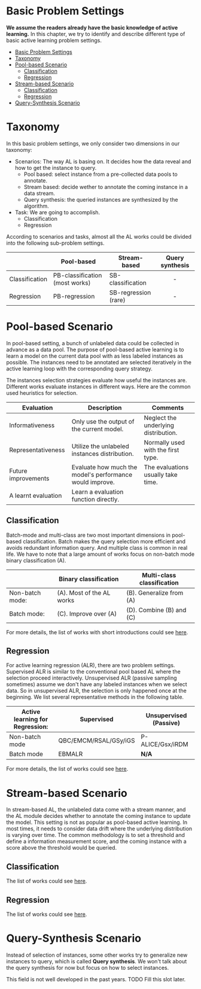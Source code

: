 # Basic Problem Settings
**We assume the readers already have the basic knowledge of active learning.**
In this chapter, we try to identify and describe different type of basic active learning problem settings.

- [Basic Problem Settings](#basic-problem-settings)
- [Taxonomy](#taxonomy)
- [Pool-based Scenario](#pool-based-scenario)
  - [Classification](#classification)
  - [Regression](#regression)
- [Stream-based Scenario](#stream-based-scenario)
  - [Classification](#classification-1)
  - [Regression](#regression-1)
- [Query-Synthesis Scenario](#query-synthesis-scenario)

# Taxonomy 

In this basic problem settings, we only consider two dimensions in our taxonomy:

- Scenarios:
  The way AL is basing on.
  It decides how the data reveal and how to get the instance to query.
  - Pool based: select instance from a pre-collected data pools to annotate.
  - Stream based: decide wether to annotate the coming instance in a data stream.
  - Query synthesis: the queried instances are synthesized by the algorithm.
- Task: We are going to accomplish.
  - Classification
  - Regression

According to scenarios and tasks, almost all the AL works could be divided into the following sub-problem settings.

|                | Pool-based                     | Stream-based         | Query synthesis |
| -------------- | ------------------------------ | -------------------- | :-------------: |
| Classification | PB-classification (most works) | SB-classification    |        -        |
| Regression     | PB-regression                  | SB-regression (rare) |        -        |


# Pool-based Scenario

In pool-based setting, a bunch of unlabeled data could be collected in advance as a data pool.
The purpose of pool-based active learning is to learn a model on the current data pool with as less labeled instances as possible.
The instances need to be annotated are selected iteratively in the active learning loop with the corresponding query strategy.

The instances selection strategies evaluate how useful the instances are.
Different works evaluate instances in different ways.
Here are the common used heuristics for selection.

<!-- TODO fix the logics -->
| Evaluation          | Description                                              | Comments                             |
| ------------------- | -------------------------------------------------------- | ------------------------------------ |
| Informativeness     | Only use the output of the current model.                | Neglect the underlying distribution. |
| Representativeness  | Utilize the unlabeled instances distribution.            | Normally used with the first type.   |
| Future improvements | Evaluate how much the model's performance would improve. | The evaluations usually take time.   |
| A learnt evaluation | Learn a evaluation function directly.                    |                                      |

## Classification

Batch-mode and multi-class are two most important dimensions in pool-based classification.
Batch makes the query selection more efficient and avoids redundant information query.
And multiple class is common in real life.
We have to note that a large amount of works focus on non-batch mode binary classification (A).

|                 | Binary classification     | Multi-class classification |
| --------------- | ------------------------- | -------------------------- |
| Non-batch mode: | (A). Most of the AL works | (B). Generalize from (A)   |
| Batch mode:     | (C). Improve over (A)     | (D). Combine (B) and (C)   |

For more details, the list of works with short introductions could see [here](subfields/pb_classification.md).

## Regression

For active learning regression (ALR), there are two problem settings.
Supervised ALR is similar to the conventional pool based AL where the selection proceed interactively.
Unsupervised ALR (passive sampling sometimes) assume we don't have any labeled instances when we select data.
So in unsupervised ALR, the selection is only happened once at the beginning.
We list several representative methods in the following table.

| Active learning for Regression: | Supervised            | Unsupervised (Passive) |
| ------------------------------- | --------------------- | ---------------------- |
| Non-batch mode                  | QBC/EMCM/RSAL/GSy/iGS | P-ALICE/Gsx/iRDM       |
| Batch mode                      | EBMALR                | **N/A**                |

For more details, the list of works could see [here](subfields/pb_regression.md).

# Stream-based Scenario

In stream-based AL, the unlabeled data come with a stream manner, and the AL module decides whether to annotate the coming instance to update the model.
This setting is not as popular as pool-based active learning. 
In most times, it needs to consider data drift where the underlying distribution is varying over time.
The common methodology is to set a threshold and define a information measurement score, and the coming instance with a score above the threshold would be queried.

## Classification

The list of works could see [here](subfields/sb_classification.md).

## Regression

The list of works could see [here](subfields/sb_regression.md).

# Query-Synthesis Scenario

Instead of selection of instances, some other works try to generalize new instances to query, which is called **Query synthesis**.
We won't talk about the query synthesis for now but focus on how to select instances.

This field is not well developed in the past years.
TODO Fill this slot later.


